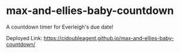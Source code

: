# max-and-ellies-baby-countdown
A countdown timer for Everleigh's due date!

Deployed Link: https://cidoubleagent.github.io/max-and-ellies-baby-countdown/